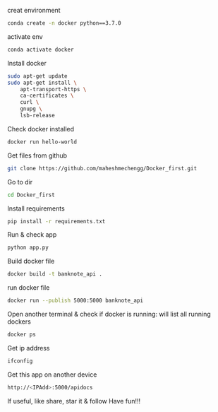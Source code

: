 creat environment
```bash
conda create -n docker python==3.7.0
```

activate env
```bash
conda activate docker
```

Install docker
```bash
sudo apt-get update
sudo apt-get install \
    apt-transport-https \
    ca-certificates \
    curl \
    gnupg \
    lsb-release
```

Check docker installed
```bash
docker run hello-world
```

Get files from github
```bash
git clone https://github.com/maheshmechengg/Docker_first.git
```

Go to dir
```bash
cd Docker_first
```

Install requirements
```bash
pip install -r requirements.txt
```

Run & check app
```bash
python app.py
```

Build docker file
```bash
docker build -t banknote_api .
```

run docker file
```bash
docker run --publish 5000:5000 banknote_api
```

Open another terminal & check if docker is running: will list all running dockers
```bash
docker ps
```
Get ip address
```bash
ifconfig
```

Get this app on another device
```bash
http://<IPAdd>:5000/apidocs
```
If useful, like share, star it & follow
Have fun!!!

